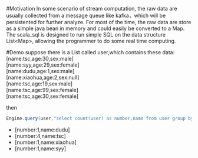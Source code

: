 #Motivation
In some scenario of stream computation, the raw data are usually collected from a message queue like kafka，which will be persistented for further analyze. For most of the time, the raw data are store as a simple java bean in memory and could easily be converted to a Map. The scala_sql is designed to run simple SQL on the data structure  List&lt;Map>, allowing the programmer to do some real time computing.

#Demo
suppose there is a List<Map> called user,which contains these data:
[name:tsc,age:30,sex:male]  
[name:syy,age:29,sex:female]  
[name:dudu,age:1,sex:male]  
[name:xiaohua,age:2,sex:null]  
[name:tsc,age:19,sex:male]  
[name:tsc,age:99,sex:female]  
[name:tsc,age:30,sex:female]  

 then
```scala
Engine.query(user,"select count(user) as number,name from user group by name") will result in
```
- [number:1,name:dudu]
- [number:4,name:tsc]
- [number:1,name:xiaohua]
- [number:1,name:syy]
